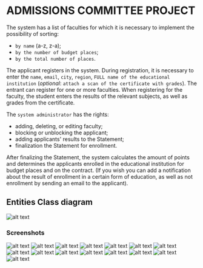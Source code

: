 # ADMISSIONS COMMITTEE PROJECT

The system has a list of faculties for which it is necessary to implement the possibility of sorting:
* `by name` (a-z, z-a);
* `by the number of budget places`;
* `by the total number of places`.

The applicant registers in the system. During registration, it is necessary to enter the `name`, `email`, `city`, 
`region`, `FULL name of the educational institution` (*optional*: `attach a scan of the certificate with grades`). 
The entrant can register for one or more faculties. When registering for the faculty, the student enters 
the results of the relevant subjects, as well as grades from the certificate.

The `system administrator` has the rights:
* adding, deleting, or editing faculty;
* blocking or unblocking the applicant;
* adding applicants' results to the Statement;
* finalization the Statement for enrollment.

After finalizing the Statement, the system calculates the amount of points and determines the applicants 
enrolled in the educational institution for budget places and on the contract. (If you wish you can add a 
notification about the result of enrollment in a certain form of education, as well as not enrollment by 
sending an email to the applicant).


## Entities Class diagram
![alt text](DB_schema.png "DB Scheme")

### Screenshots
![alt text](screenshots/admin-applicants.png "Manege Users Page")
![alt text](screenshots/admin-create-faculty.png "Create Faculty Page")
![alt text](screenshots/admin-enrollment.png "Enrollment Page")
![alt text](screenshots/admin-faculty.png "Manage Faculty Page")
![alt text](screenshots/admin-statement-sort.png "Statement Page")
![alt text](screenshots/error.png "Error Page")
![alt text](screenshots/index_en.png "Index EN Page")
![alt text](screenshots/index.png "Index Page")
![alt text](screenshots/login.png "Login Page")
![alt text](screenshots/register.png "Register Page")
![alt text](screenshots/user-index.png "User Index Page")
![alt text](screenshots/user-info_1.png "User Info Page")
![alt text](screenshots/user-info_2.png "Usr Info Page")
![alt text](screenshots/user-input.png "User Input Page")
![alt text](screenshots/user-reg.png "User Registration Page")
